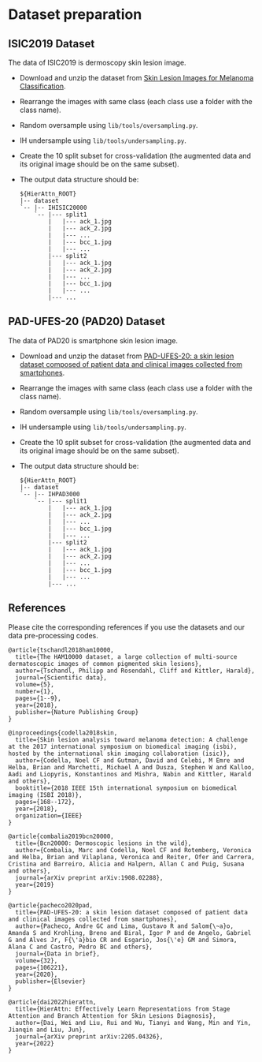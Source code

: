# Dataset preparation

## ISIC2019 Dataset

The data of ISIC2019 is dermoscopy skin lesion image. 

- Download and unzip the dataset from [Skin Lesion Images for Melanoma Classification](https://www.kaggle.com/datasets/andrewmvd/isic-2019).

- Rearrange the images with same class (each class use a folder with the class name).

- Random oversample using `lib/tools/oversampling.py`.

- IH undersample using `lib/tools/undersampling.py`.

- Create the 10 split subset for cross-validation (the augmented data and its original image should be on the same subset).

- The output data structure should be:

  ~~~
  ${HierAttn_ROOT}
  |-- dataset
  `-- |-- IHISIC20000
      `-- |--- split1
          |   |--- ack_1.jpg
          |   |--- ack_2.jpg
          |   |--- ...
          |   |--- bcc_1.jpg
          |   |--- ...
          |--- split2
          |   |--- ack_1.jpg
          |   |--- ack_2.jpg
          |   |--- ...
          |   |--- bcc_1.jpg
          |   |--- ...
          |--- ...
  ~~~

## PAD-UFES-20 (PAD20) Dataset

The data of PAD20 is smartphone skin lesion image. 

- Download and unzip the dataset from [PAD-UFES-20: a skin lesion dataset composed of patient data and clinical images collected from smartphones](https://data.mendeley.com/datasets/zr7vgbcyr2/1).

- Rearrange the images with same class (each class use a folder with the class name).

- Random oversample using `lib/tools/oversampling.py`.

- IH undersample using `lib/tools/undersampling.py`.

- Create the 10 split subset for cross-validation (the augmented data and its original image should be on the same subset).

- The output data structure should be:

  ~~~
  ${HierAttn_ROOT}
  |-- dataset
  `-- |-- IHPAD3000
      `-- |--- split1
          |   |--- ack_1.jpg
          |   |--- ack_2.jpg
          |   |--- ...
          |   |--- bcc_1.jpg
          |   |--- ...
          |--- split2
          |   |--- ack_1.jpg
          |   |--- ack_2.jpg
          |   |--- ...
          |   |--- bcc_1.jpg
          |   |--- ...
          |--- ...
  ~~~

## References

Please cite the corresponding references if you use the datasets and our data pre-processing codes.

~~~
@article{tschandl2018ham10000,
  title={The HAM10000 dataset, a large collection of multi-source dermatoscopic images of common pigmented skin lesions},
  author={Tschandl, Philipp and Rosendahl, Cliff and Kittler, Harald},
  journal={Scientific data},
  volume={5},
  number={1},
  pages={1--9},
  year={2018},
  publisher={Nature Publishing Group}
}

@inproceedings{codella2018skin,
  title={Skin lesion analysis toward melanoma detection: A challenge at the 2017 international symposium on biomedical imaging (isbi), hosted by the international skin imaging collaboration (isic)},
  author={Codella, Noel CF and Gutman, David and Celebi, M Emre and Helba, Brian and Marchetti, Michael A and Dusza, Stephen W and Kalloo, Aadi and Liopyris, Konstantinos and Mishra, Nabin and Kittler, Harald and others},
  booktitle={2018 IEEE 15th international symposium on biomedical imaging (ISBI 2018)},
  pages={168--172},
  year={2018},
  organization={IEEE}
}

@article{combalia2019bcn20000,
  title={Bcn20000: Dermoscopic lesions in the wild},
  author={Combalia, Marc and Codella, Noel CF and Rotemberg, Veronica and Helba, Brian and Vilaplana, Veronica and Reiter, Ofer and Carrera, Cristina and Barreiro, Alicia and Halpern, Allan C and Puig, Susana and others},
  journal={arXiv preprint arXiv:1908.02288},
  year={2019}
}

@article{pacheco2020pad,
  title={PAD-UFES-20: a skin lesion dataset composed of patient data and clinical images collected from smartphones},
  author={Pacheco, Andre GC and Lima, Gustavo R and Salom{\~a}o, Amanda S and Krohling, Breno and Biral, Igor P and de Angelo, Gabriel G and Alves Jr, F{\'a}bio CR and Esgario, Jos{\'e} GM and Simora, Alana C and Castro, Pedro BC and others},
  journal={Data in brief},
  volume={32},
  pages={106221},
  year={2020},
  publisher={Elsevier}
}

@article{dai2022hierattn,
  title={HierAttn: Effectively Learn Representations from Stage Attention and Branch Attention for Skin Lesions Diagnosis},
  author={Dai, Wei and Liu, Rui and Wu, Tianyi and Wang, Min and Yin, Jianqin and Liu, Jun},
  journal={arXiv preprint arXiv:2205.04326},
  year={2022}
}
~~~